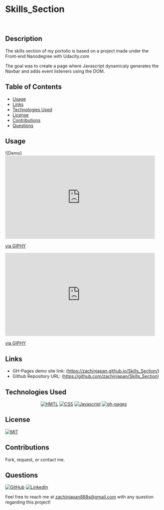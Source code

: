 # Skills_Section

</br>

## Description

The skills section of my portolio is based on a project made under the Front-end Nanodegree with Udacity.com

The goal was to create a page where Javascript dynamicaly generates the Navbar and adds event listeners using the DOM.



## Table of Contents

- [Usage](##Usage)
- [Links](#links)
- [Technologies Used](#technologies-used)
- [License](#license)
- [Contributions](#contributions)
- [Questions](#questions)

## Usage

![Demo]<iframe src="https://giphy.com/embed/h530ohhG47FLNdO0sG" width="480" height="266" frameBorder="0" class="giphy-embed" allowFullScreen></iframe><p><a href="https://giphy.com/gifs/h530ohhG47FLNdO0sG">via GIPHY</a></p><iframe src="https://giphy.com/embed/h530ohhG47FLNdO0sG" width="480" height="266" frameBorder="0" class="giphy-embed" allowFullScreen></iframe><p><a href="https://giphy.com/gifs/h530ohhG47FLNdO0sG">via GIPHY</a></p>


## Links

- GH-Pages demo site link: (https://zachinjapan.github.io/Skills_Section/)
- Github Repository URL: (https://github.com/zachinjapan/Skills_Section)

## Technologies Used

<p align="center">
    <a href="https://developer.mozilla.org/en-US/docs/Web/HTML"><img src="https://img.shields.io/badge/-HTML-orange?style=for-the-badge"  alt="HMTL" /></a>
    <a href="https://developer.mozilla.org/en-US/docs/Web/CSS"><img src="https://img.shields.io/badge/-CSS-blue?style=for-the-badge" alt="CSS" /></a>
    <a href="https://www.javascript.com/"><img src="https://img.shields.io/badge/-Javascript-yellow?style=for-the-badge" alt="Javascript" /></a>
    <a href="https://www.npmjs.com/package/gh-pages"><img src="https://img.shields.io/badge/-ghpages-orange?style=for-the-badge" alt="gh-pages" /></a>
</p>

## License

[![MIT](https://img.shields.io/badge/license-MIT-green?style=plastic)](https://github.com/git/git-scm.com/blob/main/MIT-LICENSE.txt)

## Contributions

Fork, request, or contact me.

## Questions

[![GitHub](https://img.shields.io/badge/My%20GitHub-Click%20Me!-blueviolet?style=plastic&logo=GitHub)](https://github.com/zachinjapan)
[![LinkedIn](https://img.shields.io/badge/My%20LinkedIn-Click%20Me!-grey?style=plastic&logo=LinkedIn&labelColor=blue)](https://www.linkedin.com/in/zach-stone-45b649211/)

Feel free to reach me at zachinjapan888s@gmail.com with any question regarding this project!